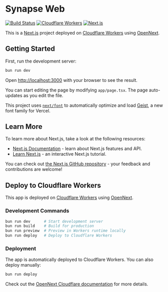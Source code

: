 # Synapse Web

[![Build Status](https://img.shields.io/badge/build-passing-brightgreen?style=flat-square)](https://synapse-ai.pages.dev/)
[![Cloudflare Workers](https://img.shields.io/badge/Cloudflare-Workers-orange?style=flat-square&logo=cloudflare)](https://workers.cloudflare.com/)
[![Next.js](https://img.shields.io/badge/Next.js-15.5.4-black?style=flat-square&logo=next.js)](https://nextjs.org/)

This is a [Next.js](https://nextjs.org) project deployed on [Cloudflare Workers](https://workers.cloudflare.com/) using [OpenNext](https://opennext.js.org/).

## Getting Started

First, run the development server:

```bash
bun run dev
```

Open [http://localhost:3000](http://localhost:3000) with your browser to see the result.

You can start editing the page by modifying `app/page.tsx`. The page auto-updates as you edit the file.

This project uses [`next/font`](https://nextjs.org/docs/app/building-your-application/optimizing/fonts) to automatically optimize and load [Geist](https://vercel.com/font), a new font family for Vercel.

## Learn More

To learn more about Next.js, take a look at the following resources:

- [Next.js Documentation](https://nextjs.org/docs) - learn about Next.js features and API.
- [Learn Next.js](https://nextjs.org/learn) - an interactive Next.js tutorial.

You can check out [the Next.js GitHub repository](https://github.com/vercel/next.js) - your feedback and contributions are welcome!

## Deploy to Cloudflare Workers

This app is deployed on [Cloudflare Workers](https://workers.cloudflare.com/) using [OpenNext](https://opennext.js.org/).

### Development Commands

```bash
bun run dev      # Start development server
bun run build    # Build for production
bun run preview  # Preview in Workers runtime locally
bun run deploy   # Deploy to Cloudflare Workers
```

### Deployment

The app is automatically deployed to Cloudflare Workers. You can also deploy manually:

```bash
bun run deploy
```

Check out the [OpenNext Cloudflare documentation](https://opennext.js.org/cloudflare) for more details.
